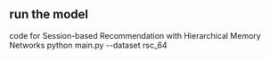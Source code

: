 ## run the model
code for  Session-based Recommendation with Hierarchical Memory Networks 
python main.py --dataset rsc_64

